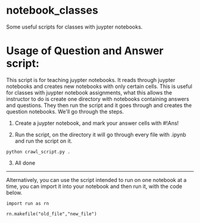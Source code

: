 # notebook_classes
Some useful scripts for classes with juypter notebooks.


# Usage of  Question and Answer script:

This script is for teaching juypter notebooks. It reads through juypter notebooks and creates new notebooks with only certain cells. This is useful for classes with juypter notebook assignments, what this allows the instructor to do is create one directory with notebooks containing answers and questions. They then run the script and it goes through and creates the question notebooks. We'll go through the steps.

1. Create a juypter notebook, and mark your answer cells with #!Ans!

2. Run the script, on the directory it will go through every file with .ipynb and run the script on it.

```
python crawl_script.py .
```

3. All done

---
Alternatively, you can use the script intended to run on one notebook at a time, you can import it into your notebook and then run it, with the code below.

```
import run as rn

rn.makefile("old_file","new_file")
```
